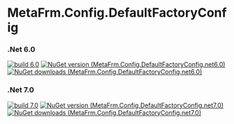 # MetaFrm.Config.DefaultFactoryConfig

### .Net 6.0
[![build 6.0](https://github.com/MetaFrm/MetaFrm.Config.DefaultFactoryConfig/actions/workflows/build_6.0.yml/badge.svg)](https://github.com/MetaFrm/MetaFrm.Config.DefaultFactoryConfig/actions/workflows/build_6.0.yml)
[![NuGet version (MetaFrm.Config.DefaultFactoryConfig.net6.0)](https://img.shields.io/nuget/v/MetaFrm.Config.DefaultFactoryConfig.net6.0)](https://www.nuget.org/packages/MetaFrm.Config.DefaultFactoryConfig.net6.0/)
[![NuGet downloads (MetaFrm.Config.DefaultFactoryConfig.net6.0)](https://img.shields.io/nuget/dt/MetaFrm.Config.DefaultFactoryConfig.net6.0)](https://www.nuget.org/packages/MetaFrm.Config.DefaultFactoryConfig.net6.0/)
### .Net 7.0
[![build 7.0](https://github.com/MetaFrm/MetaFrm.Config.DefaultFactoryConfig/actions/workflows/build_7.0.yml/badge.svg)](https://github.com/MetaFrm/MetaFrm.Config.DefaultFactoryConfig/actions/workflows/build_7.0.yml)
[![NuGet version (MetaFrm.Config.DefaultFactoryConfig.net7.0)](https://img.shields.io/nuget/v/MetaFrm.Config.DefaultFactoryConfig.net7.0)](https://www.nuget.org/packages/MetaFrm.Config.DefaultFactoryConfig.net7.0/)
[![NuGet downloads (MetaFrm.Config.DefaultFactoryConfig.net7.0)](https://img.shields.io/nuget/dt/MetaFrm.Config.DefaultFactoryConfig.net7.0)](https://www.nuget.org/packages/MetaFrm.Config.DefaultFactoryConfig.net7.0/)